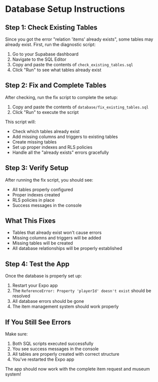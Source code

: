 # Database Setup Instructions

## Step 1: Check Existing Tables

Since you got the error "relation 'items' already exists", some tables may already exist. First, run the diagnostic script:

1. Go to your Supabase dashboard
2. Navigate to the SQL Editor
3. Copy and paste the contents of `check_existing_tables.sql`
4. Click "Run" to see what tables already exist

## Step 2: Fix and Complete Tables

After checking, run the fix script to complete the setup:

1. Copy and paste the contents of `database/fix_existing_tables.sql`
2. Click "Run" to execute the script

This script will:
- Check which tables already exist
- Add missing columns and triggers to existing tables
- Create missing tables
- Set up proper indexes and RLS policies
- Handle all the "already exists" errors gracefully

## Step 3: Verify Setup

After running the fix script, you should see:
- All tables properly configured
- Proper indexes created
- RLS policies in place
- Success messages in the console

## What This Fixes

- Tables that already exist won't cause errors
- Missing columns and triggers will be added
- Missing tables will be created
- All database relationships will be properly established

## Step 4: Test the App

Once the database is properly set up:
1. Restart your Expo app
2. The `ReferenceError: Property 'playerId' doesn't exist` should be resolved
3. All database errors should be gone
4. The item management system should work properly

## If You Still See Errors

Make sure:
1. Both SQL scripts executed successfully
2. You see success messages in the console
3. All tables are properly created with correct structure
4. You've restarted the Expo app

The app should now work with the complete item request and museum system!
